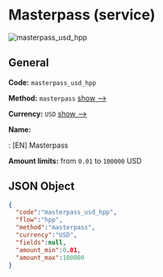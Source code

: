 
# Masterpass (service) 
![masterpass_usd_hpp](https://static.openfintech.io/payment_methods/masterpass_usd_hpp/logo.svg?w=400&c=v0.59.26#w200)  

## General 
 
**Code:** `masterpass_usd_hpp` 
 
**Method:** `masterpass` 
 [show -->](/payment-methods/masterpass/) 
 
**Currency:** `USD` [show -->](/currencies/USD/) 
 
**Name:** 
 
:	[EN] Masterpass 
 
**Amount limits:** from `0.01` to `100000` USD 

## JSON Object 

```json
{
  "code":"masterpass_usd_hpp",
  "flow":"hpp",
  "method":"masterpass",
  "currency":"USD",
  "fields":null,
  "amount_min":0.01,
  "amount_max":100000
}
```  
